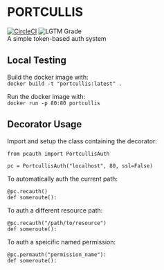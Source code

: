 # PORTCULLIS
[![CircleCI](https://circleci.com/gh/ritsec-dev/portcullis.svg?style=svg)](https://circleci.com/gh/ritsec-dev/portcullis)
![LGTM Grade](https://img.shields.io/lgtm/grade/python/g/ritsec-dev/portcullis.svg)  
A simple token-based auth system


## Local Testing
Build the docker image with:  
```docker build -t "portcullis:latest" .```

Run the docker image with:  
```docker run -p 80:80 portcullis```


## Decorator Usage
Import and setup the class containing the decorator:  
```
from pcauth import PortcullisAuth

pc = PortcullisAuth("localhost", 80, ssl=False)
```  

To automatically auth the current path:  
```
@pc.recauth()
def someroute():
```  

To auth a different resource path:  
```
@pc.recauth("/path/to/resource")
def someroute():
```  

To auth a speicific named permission:  
```
@pc.permauth("permission_name"):
def someroute():
```  